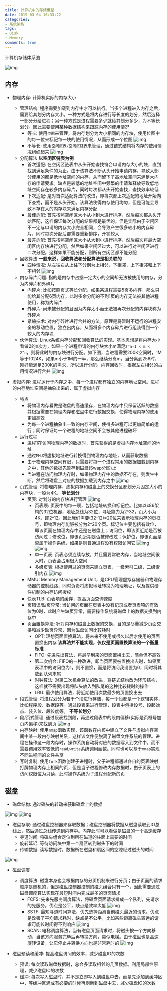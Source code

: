 ```yaml
---
title: 计算机中的存储模型
date: 2019-03-04 16:33:22
categories: 
- 系统架构
tags: 
- Disk
- Memory
comments: true
---
```


计算机存储体系图

![img](/images/计算机中的存储模型.png)

## 内存

- 物理内存: 计算机实际的内存大小
  - 管理结构: 程序需要加载到内存中才可以执行。当多个进程进入内存之后，需要给其划分内存大小。一种方式是将内存进行等长度的划分，然后选择一部分分给进程；另一种方式是进程需要多少就给其划分多少，为不等长划分。因此需要使用某种数据结构来跟踪内存的使用情况
    - 等长: 使用`位图`来管理，将内存划分为大小相同的内存块，使用位图中的每一位来标记每一块的使用情况，从而形成一个位图
![img](/images/计算机中的存储模型之位图.png)
    - 不等长: 使用`空闲区表/空闲区链表`来管理，通过链式结构将内存的使用情况组织起来
![img](/images/计算机中的内存模型之空闲区表.png)
  - 分配算法 **以空闲区链表为例**
    - 首次适配: 在空闲区链表中从头开始查找符合申请内存大小的块，直到找到满足条件的为止。由于该算法不断从头开始申请内存，导致大部分使用的都是低地址空间的内存，从而留下了高地址空间来满足大内存的申请要求。缺点是较低的地址空间中频繁的申请和释放导致低地址空间存在较多内存碎片，同时每次都从头开始查找，查找效率较低
    - 下次适配: 是对首次适配算法的改进，即每次都上次适配的地址开始向下查找，而不是从头开始。该算法使得内存使用均匀，但是可能会导致不存在大的内存块来满足内存分配
    - 最佳适配: 首先按照空闲区大小从小到大进行排序，然后每次都从头开始匹配，这样保证每次分配的结果都是最优的。但是实际由于空闲区不一定与申请的内存大小完全相同，会导致产生很多较小的内存碎片，同时每次分配后都需要重新排序，开销较大
    - 最差适配: 首先按照空闲区大小从大到小进行排序，然后每次将最大空闲区内存块进行分配，然后如果空闲区过大，可以进行对空闲区进行二次分配。这样如果不能分配，则所有空闲区都不能分配
  - 回收算法 **一般来说，回收算法和分配算法是相关联的**
    - 四种情况: 从左往右从上往下分别为上相邻，下相邻，上下相邻和上下不相邻
![img](/images/计算机中的内存模型之内存回收.png)
  - 内存碎片问题: 指的是内存中占据一定大小的空间却无法被使用的内存，分为内碎片和外碎片
    - 内碎片: 比如按照页式等长分配，如果某进程需要5页多内存，那么只能给其分配6页内存，此时多余分配的不到1页的内存无法被其他进程使用，称为内碎片
    - 外碎片: 尚未被分配的且因为内存太小而无法被再次分配的内存块称为外碎片
    - 紧缩技术: 对内存碎片进行合并的方法。原理是将暂时不运行的进程安全的移动位置，独立出内存，从而将多个内存碎片进行组装得到一个较大的内存块
  - 伙伴算法: Linux系统内存分配和回收算法的实现。基本思想是将内存大小看做2的n次方，如果一个进程申请的内存块大小m满足`2^n-1 < m < 2^n`，则将此时的内存块进行分配。如下图，当进程需要200K空间时，1M等于1024K，如果m小于1M的一半，那么继续分离m，当分离到256时，刚好能满足200K的需求，所以进行分配。内存回收时，根据左右相邻的占用情况进行合并
![img](/images/计算机中的内存模型之伙伴算法.png)

- 虚拟内存: 进程运行于内存之中，每一个进程都有独立的内存地址空间。进程的内存地址空间是抽象出来的，属于虚拟内存
  - 特点
    - 将物理内存看做是磁盘的高速缓存，在物理内存中只保留活跃的数据并根据需要在物理内存和磁盘中进行数据交换，使得物理内存的使用更加高效
    - 为每一个进程抽象出一致的内存空间，使得多进程可以更加简单的运行；同时保证每一个进程的地址空间不会被其他进程破坏
  - 运行过程
    - 进程1在访问物理内存的数据时，首先获得的是虚拟内存地址空间的地址
    - 通过`MMU`将虚拟地址进行转换得到物理内存地址，从而获取数据
    - 由于物理内存空间有限，只需要将每一个进程常用的数据加载到内存之中，其他的数据先暂存到磁盘(Swap分区)上
    - 当进程在访问物理内存时，如果物理内存中的数据不存在，则发生中断，然后将磁盘上对应的数据加载到内存之中
![img](/images/计算机中的内存模型之虚拟内存.png)
  - 页式管理: 将物理内存、虚拟内存和磁盘上的交换分区都划分为固定大小的内存块，一般为4K。 **等长划分**
    - 页表: 对划分的内存块进行管理
![img](/images/计算机中的内存模型之页表.png)
      - 页表项: 页表中的每一项，包括地址转换和标记位。比如以x86架构的32位机器，地址总线为32位，寻址能力为2^32，页大小为4K，即2^12。因此我们需要(32-12)=20位来表示物理内存的页框号，即物理内存能够被分为2^20个页。标记位主要包括有效位，即该页面在物理内存中还是在磁盘上；访问位，即该页近期是否被访问过；修改位，即该页近期是否被修改过；保护位，即该页面是否属于操作系统，如果是则普通进程没有权限访问它
![img](/images/计算机中的内存模型之页表项.png)
![img](/images/计算机中的内存模型之页框号.png)
      - 单一页表: 页表必须连续存放，并且需要常驻内存，当地址空间很大时，页表会占用很大空间
      - 多级页表: 根据使用过的页面来建立页表，一级索引二级，二级索引内存
![img](/images/计算机中的内存模型之多级页表.png)
    - MMU: Memory Management Unit，是CPU管理虚拟存储器和物理存储器的控制线路，同时负责将虚拟地址转换为物理地址，以及提供硬件机制的内存访问授权
    - 快表TLB: 页表项的缓存，提高页面查询速度
    - 页错误/缺页异常: 当访问的页面在页表中没有记录或者页表项的有效位为0时，此时产生缺页异常，需要操作系统将磁盘上的数据交换到内存中
    - 页面置换算法: 针对内存和磁盘上数据的交换，目的是尽量减少页面交换和减少缺页异常，因为磁盘访问比较耗时
      - OPT: 理想页面置换算法，将未来不使用或很久以后才使用的页面置换出内存 **该算法并不能实现，仅仅是页面置换算法的一个衡量标准**
      - FIFO: 先进先出算法，将最早到来的页面置换出去，简单但不高效
      - 第二次机会: FIFO的一种改进，即当页面要被置换出去时，如果页表项中的访问位为1，则不置换，而是将访问我设置为0，同时将其放到队列末尾
      - 时钟算法: 对第二次机会算法的改进，将链式结构改为环形结构，这样就不需要出现将队头放入到队尾的这种比较耗时的操作
      - LRU: 最少使用算法，将近期使用次数最少的页置换出去
  - 段式管理: 将进程划分为若干个段进行存储，每一个段都是一个逻辑实体，比如程序段、数据段等。通过段表来进行管理，段表中包括段号、段起始点、装入位、段长度等。 **不等长划分**
  - 段/页式管理: 通过段表找到段，再通过段表中的段内偏移(实际是页框号加页内偏移)来找到页
![img](/images/计算机中的内存模型之段页式管理.png)
  - 内存映射: 使用`mmap`函数实现，该函数在内核中建立了文件与虚拟内存空间中某一段内存映射关系，这样该文件便脱离了磁盘文件系统的管理。进程在操作这一段内存时，操作系统自动将对应的数据写入到文件中，而不需要调用效率较低的`read`,`write`系统调用函数。同时也可以基于`mmap`实现不同进程间的文件共享
  - 写时复制: 使用`fork`函数创建子进程时，父子进程都通过各自的页表映射打牌物理内存上相同的页，但是当子进程修改内存数据时，由于页表上的访问权限位为只读，此时操作系统为子进程分配新的页

## 磁盘

- 磁盘结构: 通过磁头的转动来获取磁盘上的数据

![img](/images/计算机中的内存模型之磁盘结构1.png)
![img](/images/计算机中的内存模型之磁盘结构2.png)

- 磁盘存取: 通过磁盘控制器来存取数据；磁盘控制器将数据从磁盘读取到IO总线上，然后通过总线传送到内存中。内存此时可以看做是磁盘的一个高速缓存
  - 寻道时间: 将磁头组合定位到所在磁道的柱面上需要的时间
  - 旋转延迟: 等待访问块中第一个扇区转到磁头下的时间
  - 传输数据: 读写数据时，数据所在磁盘和扇区间的空隙经过磁头的时间

![img](/images/计算机中的内存模型之磁盘控制器.png)

- 磁盘调度
  - 调度算法: 磁盘本身也会根据内存的分页机制来进行分页；由于页面的请求顺序是随机的，但是磁盘控制器控制的磁头组合只有一个，因此需要通过磁盘调度算法实现在最短时间内完成最多的页面请求
    - FCFS: 先来先服务调度算法，将磁盘页面请求排成一个队列，先请求的先服务。优点是公平，缺点是效率太低
![img](/images/计算机中的内存模型之磁盘调度算法FCFS.png)
    - SSTF: 最短寻道时间算法，优先选择距离当前磁头最近的请求。优点是改善了平均请求耗时，缺点是不公平，比如某些距离磁头较远的请求可能长时间得不到响应
![img](/images/计算机中的内存模型之磁盘调度算法SSTF.png)
    - SCAN: 电梯调度算法，当有磁盘页面请求时，将磁头按一个方向移动，当该方向服务完毕后再转换方向，类似电梯。由于磁盘也是高速旋转设备，让它停止并转换方向也是非常耗时的
![img](/images/计算机中的内存模型之磁盘调度算法SCAN.png)

- 磁盘预读和缓冲: 提高磁盘访问的效率，减少磁盘IO的次数
  - 预读: 每次读取磁盘数据时，总会多读取相邻的几页数据。利用局部性原理，减少磁盘IO的次数
  - 缓冲: 每次写入磁盘时，并不是立即写入到磁盘中去，而是先添加到缓冲区中，等缓冲区满或有必要的时候再刷新到磁盘中去，减少磁盘IO的次数